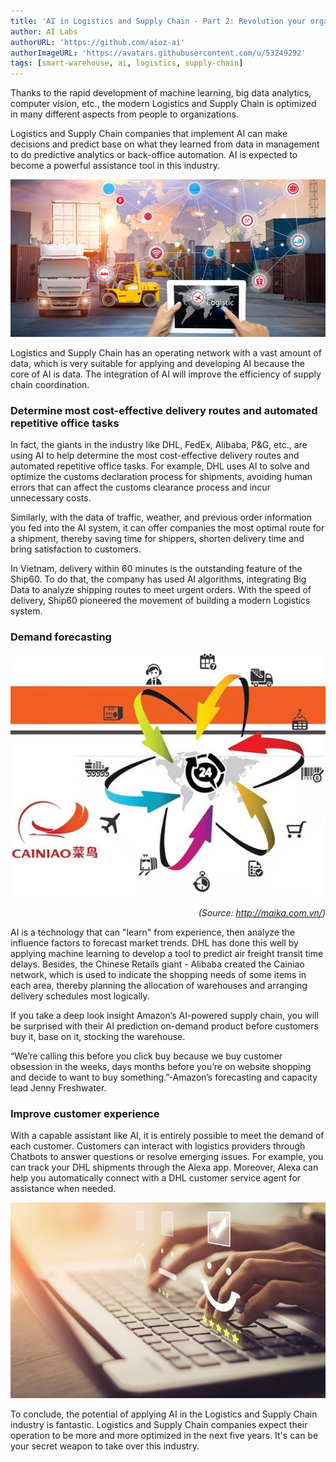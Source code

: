 ```yaml
---
title: 'AI in Logistics and Supply Chain - Part 2: Revolution your organization'
author: AI Labs
authorURL: 'https://github.com/aioz-ai'
authorImageURL: 'https://avatars.githubusercontent.com/u/53249292'
tags: [smart-warehouse, ai, logistics, supply-chain]
---
```


Thanks to the rapid development of machine learning, big data analytics, computer vision, etc., the modern Logistics and Supply Chain is optimized in many different aspects from people to organizations.

Logistics and Supply Chain companies that implement AI can make decisions and predict base on what they learned from data in management to do predictive analytics or back-office automation. AI is expected to become a powerful assistance tool in this industry.

![](https://github.com/aioz-ai/ai-docs-cms/blob/main/content/blog/assets/2021-08-06-organization/tri-tue-nhan-tao-nganh-logistics.jpeg?raw=true)
<!--truncate-->

Logistics and Supply Chain has an operating network with a vast amount of data, which is very suitable for applying and developing AI because the core of AI is data. The integration of AI will improve the efficiency of supply chain coordination.

### Determine most cost-effective delivery routes and automated repetitive office tasks

In fact, the giants in the industry like DHL, FedEx, Alibaba, P&G, etc., are using AI to help determine the most cost-effective delivery routes and automated repetitive office tasks. For example, DHL uses AI to solve and optimize the customs declaration process for shipments, avoiding human errors that can affect the customs clearance process and incur unnecessary costs.

Similarly, with the data of traffic, weather, and previous order information you fed into the AI system, it can offer companies the most optimal route for a shipment, thereby saving time for shippers, shorten delivery time and bring satisfaction to customers.

In Vietnam, delivery within 60 minutes is the outstanding feature of the Ship60. To do that, the company has used AI algorithms, integrating Big Data to analyze shipping routes to meet urgent orders. With the speed of delivery, Ship60 pioneered the movement of building a modern Logistics system.

### Demand forecasting

![](https://github.com/aioz-ai/ai-docs-cms/blob/main/content/blog/assets/2021-08-06-organization/Cainiao-Vu-khi-Logistics-cua-tap-doan-Alibaba-01.jpeg?raw=true)

*<div align="right">(Source: <a href="http://maika.com.vn/">http://maika.com.vn/</a>)</div>*

AI is a technology that can "learn" from experience, then analyze the influence factors to forecast market trends. DHL has done this well by applying machine learning to develop a tool to predict air freight transit time delays. Besides, the Chinese Retails giant - Alibaba created the Cainiao network, which is used to indicate the shopping needs of some items in each area, thereby planning the allocation of warehouses and arranging delivery schedules most logically.

If you take a deep look insight Amazon’s AI-powered supply chain, you will be surprised with their AI prediction on-demand product before customers buy it, base on it, stocking the warehouse.

“We’re calling this before you click buy because we buy customer obsession in the weeks, days months before you’re on website shopping and decide to want to buy something.”-Amazon’s forecasting and capacity lead Jenny Freshwater.

### Improve customer experience

With a capable assistant like AI, it is entirely possible to meet the demand of each customer. Customers can interact with logistics providers through Chatbots to answer questions or resolve emerging issues. For example, you can track your DHL shipments through the Alexa app. Moreover, Alexa can help you automatically connect with a DHL customer service agent for assistance when needed.

![](https://github.com/aioz-ai/ai-docs-cms/blob/main/content/blog/assets/2021-08-06-organization/customer-experience.jpeg?raw=true)

To conclude, the potential of applying AI in the Logistics and Supply Chain industry is fantastic. Logistics and Supply Chain companies expect their operation to be more and more optimized in the next five years. It's can be your secret weapon to take over this industry.
